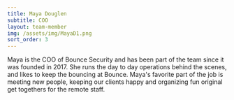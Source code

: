 ```yaml
---
title: Maya Douglen
subtitle: COO
layout: team-member
img: /assets/img/MayaD1.png
sort_order: 3
---
```


Maya is the COO of Bounce Security and has been part of the team since it was founded in 2017. She runs the day to day operations behind the scenes, and likes to keep the bouncing at Bounce. Maya's favorite part of the job is meeting new people, keeping our clients happy and organizing fun original get togethers for the remote staff.